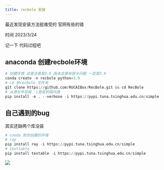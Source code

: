 ```yaml
---
title: recbole 安装
---
```


最近发现安装方法挺难受的 官网有些的错

时间 2023/3/24

记一下 代码过程吧

## anaconda 创建recbole环境

```python
# 创建环境 这里注意是3.9 版本这里有很大问题 一定是3.9
conda create -n recbole python=3.9
# cd 到recbole 文件夹
git clone https://github.com/RUCAIBox/RecBole.git && cd RecBole
# 从源文件安装 -i是走的国内源
pip install -e . --verbose -i https://pypi.tuna.tsinghua.edu.cn/simple
```

## 自己遇到的bug

其实还缺两个库没装

```python
# conda 到你创建的环境 
# ray
pip install ray -i https://pypi.tuna.tsinghua.edu.cn/simple
# texttable
pip install textable -i https://pypi.tuna.tsinghua.edu.cn/simple
```

![](https://pic.imgdb.cn/item/641dab86a682492fcc21385f.png)

